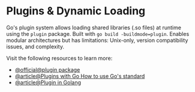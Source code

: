# Plugins & Dynamic Loading

Go's plugin system allows loading shared libraries (.so files) at runtime using the `plugin` package. Built with `go build -buildmode=plugin`. Enables modular architectures but has limitations: Unix-only, version compatibility issues, and complexity.

Visit the following resources to learn more:

- [@official@plugin package](https://pkg.go.dev/plugin)
- [@article@Plugins with Go How to use Go's standard](https://medium.com/profusion-engineering/plugins-with-go-7ea1e7a280d3)
- [@article@Plugin in Golang](https://dev.to/jacktt/plugin-in-golang-4m67)